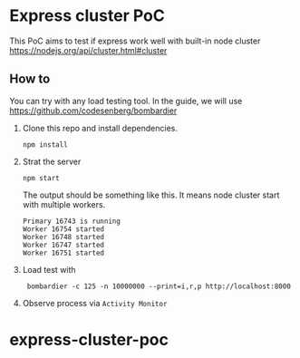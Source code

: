 # Express cluster PoC

This PoC aims to test if express work well with built-in node cluster https://nodejs.org/api/cluster.html#cluster

## How to

You can try with any load testing tool. In the guide, we will use https://github.com/codesenberg/bombardier

1. Clone this repo and install dependencies.

   ```
   npm install
   ```

2. Strat the server

   ```
   npm start
   ```

   The output should be something like this. It means node cluster start with multiple workers.

   ```
   Primary 16743 is running
   Worker 16754 started
   Worker 16748 started
   Worker 16747 started
   Worker 16751 started
   ```

3. Load test with

   ```
    bombardier -c 125 -n 10000000 --print=i,r,p http://localhost:8000
   ```

4. Observe process via `Activity Monitor`
# express-cluster-poc
